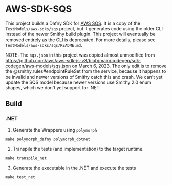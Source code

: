 # AWS-SDK-SQS

This project builds a Dafny SDK for [AWS SQS](https://aws.amazon.com/sqs/).
It is a copy of the `TestModels/aws-sdks/sqs` project,
but it generates code using the older CLI instead of the newer Smithy build plugin.
This project will eventually be removed entirely as the CLI is deprecated.
For more details, please see `TestModels/aws-sdks/sqs/README.md`.

NOTE: The `sqs.json` in this project was copied almost unmodified from https://github.com/aws/aws-sdk-js-v3/blob/main/codegen/sdk-codegen/aws-models/sqs.json on March 6, 2023.
The only edit is to remove the @smithy.rules#endpointRuleSet from the service,
because it happens to be invalid and newer versions of Smithy catch this and crash.
We can't yet update the SQS model because newer versions use Smithy 2.0 enum shapes,
which we don't yet support for .NET.

## Build

### .NET

1. Generate the Wrappers using `polymorph`

```
make polymorph_dafny polymorph_dotnet
```

2. Transpile the tests (and implementation) to the target runtime.

```
make transpile_net
```

3. Generate the executable in the .NET and execute the tests

```
make test_net
```
